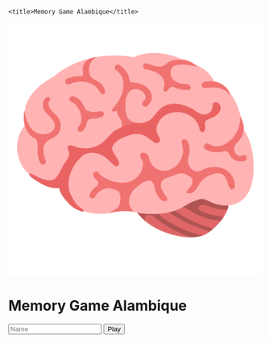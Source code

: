 <!DOCTYPE html>
<html lang="pt-BR">
  <head>
    <meta charset="UTF-8" />
    <meta http-equiv="X-UA-Compatible" content="IE=edge" />
    <meta name="viewport" content="width=device-width, initial-scale=1.0" />
    <link rel="stylesheet" href="./css/reset.css" />
    <link rel="stylesheet" href="./css/login.css" />
    <script defer src="./js/login.js"></script>

    <title>Memory Game Alambique</title>

  </head>
  <body>
    <form class="login-form">
      <div class="login__header">
        <img src="./img/brain.png" alt="icone cerebro" />
        <h1>Memory Game Alambique</h1>
      </div>
      <input type="text" placeholder="Name" class="login__input" />
      <button type="submit" class="login__button">Play</button>
    </form>
  </body>
</html>
